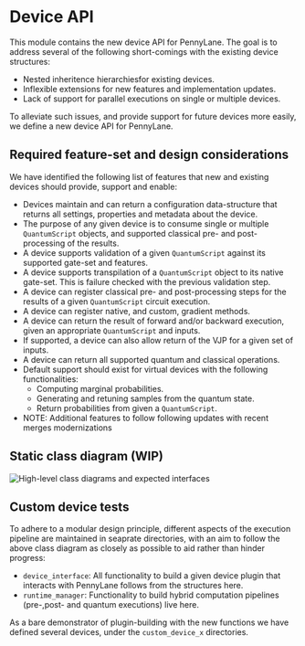 # Device API

This module contains the new device API for PennyLane. The goal is to address several of the following short-comings with the existing device structures:

* Nested inheritence hierarchiesfor existing devices.
* Inflexible extensions for new features and implementation updates.
* Lack of support for parallel executions on single or multiple devices.

To alleviate such issues, and provide support for future devices more easily, we define a new device API for PennyLane.

## Required feature-set and design considerations

We have identified the following list of features that new and existing devices should provide, support and enable:

* Devices maintain and can return a configuration data-structure that returns all settings, properties and metadata about the device.
* The purpose of any given device is to consume single or multiple `QuantumScript` objects, and supported classical pre- and post-processing of the results.
* A device supports validation of a given `QuantumScript` against its supported gate-set and features.
* A device supports transpilation of a `QuantumScript` object to its native gate-set. This is failure checked with the previous validation step.
* A device can register classical pre- and post-processing steps for the results of a given `QuantumScript` circuit execution.
* A device can register native, and custom, gradient methods.
* A device can return the result of forward and/or backward execution, given an appropriate `QuantumScript` and inputs.
* If supported, a device can also allow return of the VJP for a given set of inputs.
* A device can return all supported quantum and classical operations.
* Default support should exist for virtual devices with the following functionalities:
    * Computing marginal probabilities.
    * Generating and retuning samples from the quantum state.
    * Return probabilities from given a `QuantumScript`.
* NOTE: Additional features to follow following updates with recent merges modernizations

## Static class diagram (WIP)

![High-level class diagrams and expected interfaces](device_interface_nolink_c4.png)

## Custom device tests

To adhere to a modular design principle, different aspects of the execution pipeline are maintained in seaprate directories, with an aim to follow the above class diagram as closely as possible to aid rather than hinder progress:

* `device_interface`: All functionality to build a given device plugin that interacts with PennyLane follows from the structures here.
* `runtime_manager`: Functionality to build hybrid computation pipelines (pre-,post- and quantum executions) live here.

As a bare demonstrator of plugin-building with the new functions we have defined several devices, under the `custom_device_x` directories.